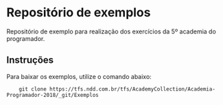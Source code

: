 # Repositório de exemplos

Repositório de exemplo para realização dos exercícios da 5º academia do programador.

## Instruções

Para baixar os exemplos, utilize o comando abaixo:

```
    git clone https://tfs.ndd.com.br/tfs/AcademyCollection/Academia-Programador-2018/_git/Exemplos
```
